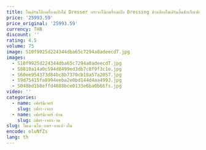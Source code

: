```yaml
---
title: โมเดิร์นโต๊ะเครื่องแป้งไม้ Dresser กระจกโต๊ะเครื่องแป้ง Dressing ข้างเตียงโมเดิร์นลิ้นชักเก็บเฟอร์นิเจอร์
price: '25993.59'
price_original: '25993.59'
currency: THB
discount: ''
rating: 4.5
volume: 75
image: S10f9925d224344dba65c7294a0adeecdT.jpg
images:
  - S10f9925d224344dba65c7294a0adeecdT.jpg
  - S8810a14a0c594d8499ed3db7c8f9f3c1o.jpg
  - S60ee954373d84bc8b7370cb18a57a2057.jpg
  - S9d75415fa8994eeba2e0bd144d4aa499J.jpg
  - S048bd1b8effd4688bce0133e6ba0b66fs.jpg
video: ''
categories:
  - name: เฟอร์นิเจอร์
    slug: เฟอร-เจอร
  - name: เฟอร์นิเจอร์ บ้าน
    slug: เฟอร-เจอร-าน
slug: โมเด-นโต-ะเคร-องแป-งไม
encode: oluNfZs
lang: th
---
```

  